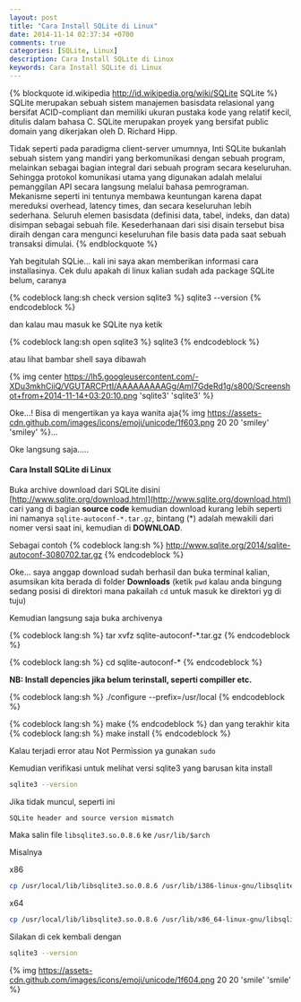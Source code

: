 ```yaml
---
layout: post
title: "Cara Install SQLite di Linux"
date: 2014-11-14 02:37:34 +0700
comments: true
categories: [SQLite, Linux]
description: Cara Install SQLite di Linux
keywords: Cara Install SQLite di Linux
---
```


{% blockquote id.wikipedia http://id.wikipedia.org/wiki/SQLite SQLite %}
SQLite merupakan sebuah sistem manajemen basisdata relasional yang bersifat ACID-compliant dan memiliki ukuran pustaka kode yang relatif kecil, ditulis dalam bahasa C. SQLite merupakan proyek yang bersifat public domain yang dikerjakan oleh D. Richard Hipp.
<!-- more -->
Tidak seperti pada paradigma client-server umumnya, Inti SQLite bukanlah sebuah sistem yang mandiri yang berkomunikasi dengan sebuah program, melainkan sebagai bagian integral dari sebuah program secara keseluruhan. Sehingga protokol komunikasi utama yang digunakan adalah melalui pemanggilan API secara langsung melalui bahasa pemrograman. Mekanisme seperti ini tentunya membawa keuntungan karena dapat mereduksi overhead, latency times, dan secara keseluruhan lebih sederhana. Seluruh elemen basisdata (definisi data, tabel, indeks, dan data) disimpan sebagai sebuah file. Kesederhanaan dari sisi disain tersebut bisa diraih dengan cara mengunci keseluruhan file basis data pada saat sebuah transaksi dimulai.
{% endblockquote %}

Yah begitulah SQLie... kali ini saya akan memberikan informasi cara installasinya. Cek dulu apakah di linux kalian sudah ada package SQLite belum, caranya


{% codeblock lang:sh check version sqlite3 %}
sqlite3 --version
{% endcodeblock %}

dan kalau mau masuk ke SQLite nya ketik


{% codeblock lang:sh open sqlite3 %}
sqlite3
{% endcodeblock %}

atau lihat bambar shell saya dibawah


{% img center https://lh5.googleusercontent.com/-XDu3mkhCiiQ/VGUTARCPrtI/AAAAAAAAAGg/AmI7GdeRd1g/s800/Screenshot+from+2014-11-14+03:20:10.png 'sqlite3' 'sqlite3' %}

Oke...! Bisa di mengertikan ya kaya wanita aja{% img https://assets-cdn.github.com/images/icons/emoji/unicode/1f603.png 20 20 'smiley' 'smiley' %}...

Oke langsung saja.....

#### Cara Install SQLite di Linux

Buka archive download dari SQLite disini [http://www.sqlite.org/download.html](http://www.sqlite.org/download.html) cari yang di bagian __source code__ kemudian download kurang lebih seperti ini namanya `sqlite-autoconf-*.tar.gz`, bintang (*) adalah mewakili dari nomer versi saat ini, kemudian di  __DOWNLOAD__.

Sebagai contoh
{% codeblock lang:sh %}
http://www.sqlite.org/2014/sqlite-autoconf-3080702.tar.gz
{% endcodeblock %}

Oke... saya anggap download sudah berhasil dan buka terminal kalian, asumsikan kita berada di folder __Downloads__ (ketik `pwd` kalau anda bingung sedang posisi di direktori mana pakailah `cd` untuk masuk ke direktori yg di tuju)

Kemudian langsung saja buka archivenya

{% codeblock lang:sh %}
tar xvfz sqlite-autoconf-*.tar.gz
{% endcodeblock %}

{% codeblock lang:sh %}
cd sqlite-autoconf-*
{% endcodeblock %}

**NB: Install depencies jika belum terinstall, seperti compiller etc.**

{% codeblock lang:sh %}
./configure --prefix=/usr/local
{% endcodeblock %}

{% codeblock lang:sh %}
make
{% endcodeblock %}
dan yang terakhir kita
{% codeblock lang:sh %}
make install
{% endcodeblock %}

Kalau terjadi error atau Not Permission ya gunakan `sudo`

Kemudian verifikasi untuk melihat versi sqlite3 yang barusan kita install

```sh
sqlite3 --version
```
Jika tidak muncul, seperti ini

```
SQLite header and source version mismatch
```

Maka salin file `libsqlite3.so.0.8.6` ke `/usr/lib/$arch`

Misalnya

x86
```sh
cp /usr/local/lib/libsqlite3.so.0.8.6 /usr/lib/i386-linux-gnu/libsqlite3.so.0.8.6
```
x64
```sh
cp /usr/local/lib/libsqlite3.so.0.8.6 /usr/lib/x86_64-linux-gnu/libsqlite3.so.0.8.6
```

Silakan di cek kembali dengan

```sh
sqlite3 --version
```

{% img https://assets-cdn.github.com/images/icons/emoji/unicode/1f604.png 20 20 'smile' 'smile' %}